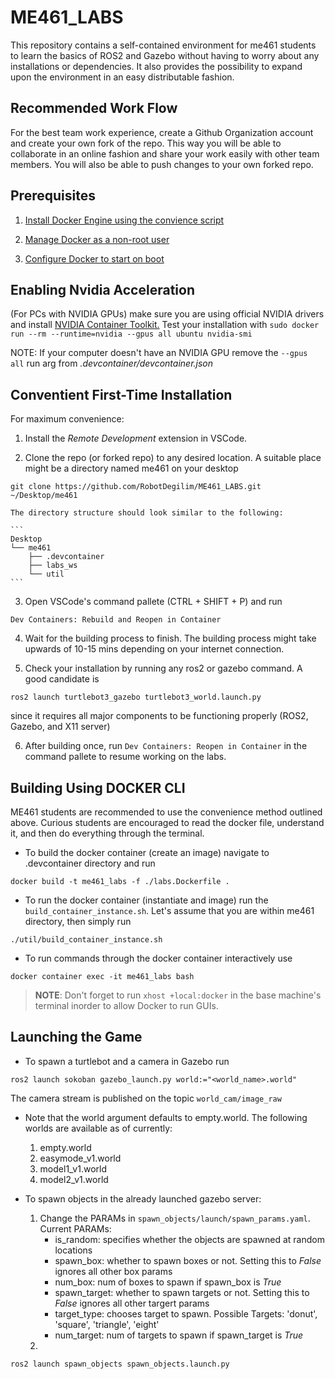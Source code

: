 # ME461_LABS

This repository contains a self-contained environment for me461 students to learn the basics of ROS2 and Gazebo without having to worry about any installations or dependencies. It also provides the possibility to expand upon the environment in an easy distributable fashion.

## Recommended Work Flow

For the best team work experience, create a Github Organization account and create your own fork of the repo. This way you will be able to collaborate in an online fashion and share your work easily with other team members. You will also be able to push changes to your own forked repo. 

## Prerequisites

1. [Install Docker Engine using the convience script](https://docs.docker.com/engine/install/ubuntu/#install-using-the-convenience-script) 

2. [Manage Docker as a non-root user](https://docs.docker.com/engine/install/linux-postinstall/#manage-docker-as-a-non-root-user)

3. [Configure Docker to start on boot](https://docs.docker.com/engine/install/linux-postinstall/#configure-docker-to-start-on-boot-with-systemd)

## Enabling Nvidia Acceleration

(For PCs with NVIDIA GPUs) make sure you are using official NVIDIA drivers and install [NVIDIA Container Toolkit.](https://docs.nvidia.com/datacenter/cloud-native/container-toolkit/latest/install-guide.html) Test your installation with `sudo docker run --rm --runtime=nvidia --gpus all ubuntu nvidia-smi`

NOTE: If your computer doesn't have an NVIDIA GPU remove the ```--gpus all``` run arg from *.devcontainer/devcontainer.json*

## Conventient First-Time Installation 

For maximum convenience:
 
1. Install the _Remote Development_ extension in VSCode.

2. Clone the repo (or forked repo) to any desired location. A suitable place might be a directory named me461 on your desktop 
```  
git clone https://github.com/RobotDegilim/ME461_LABS.git ~/Desktop/me461
```  

    
    The directory structure should look similar to the following:

    ```
    Desktop
    └── me461
        ├── .devcontainer
        ├── labs_ws
        └── util
    ```

3. Open VSCode's command pallete (CTRL + SHIFT + P) and run 
```
Dev Containers: Rebuild and Reopen in Container
```

4. Wait for the building process to finish. The building process might take upwards of 10-15 mins depending on your internet connection. 

5. Check your installation by running any ros2 or gazebo command. A good candidate is 
```
ros2 launch turtlebot3_gazebo turtlebot3_world.launch.py
```
since it requires all major components to be functioning properly (ROS2, Gazebo, and X11 server)

6. After building once, run ```Dev Containers: Reopen in Container``` in the command pallete to resume working on the labs.


## Building Using DOCKER CLI

ME461 students are recommended to use the convenience method outlined above. Curious students are encouraged to read the docker file, understand it, and then do everything through the terminal.

- To build the docker container (create an image) navigate to .devcontainer directory and run 
```
docker build -t me461_labs -f ./labs.Dockerfile .
``` 

- To run the docker container (instantiate and image) run the ```build_container_instance.sh```.  Let's assume that you are within me461 directory, then simply run 
```
./util/build_container_instance.sh
```  

- To run commands through the docker container interactively use 
```
docker container exec -it me461_labs bash
```

> **NOTE**: Don't forget to run ```xhost +local:docker``` in the base machine's terminal inorder to allow Docker to run GUIs.

## Launching the Game

- To spawn a turtlebot and a camera in Gazebo run 
```
ros2 launch sokoban gazebo_launch.py world:="<world_name>.world"
``` 

The camera stream is published on the topic `world_cam/image_raw`

- Note that the world argument defaults to empty.world. The following worlds are available as of currently:
    1. empty.world
    2. easymode_v1.world
    3. model1_v1.world
    4. model2_v1.world

- To spawn objects in the already launched gazebo server: 
    1. Change the PARAMs in ```spawn_objects/launch/spawn_params.yaml```. Current PARAMs:
        - is_random: specifies whether the objects are spawned at random locations 
        - spawn_box: whether to spawn boxes or not. Setting this to *False* ignores all other box params
        - num_box: num of boxes to spawn if spawn_box is *True*
        - spawn_target: whether to spawn targets or not. Setting this to *False* ignores all other targert params
        - target_type: chooses target to spawn. Possible Targets: 'donut', 'square', 'triangle', 'eight'
        - num_target:  num of targets to spawn if spawn_target is *True*
    2. 
```
ros2 launch spawn_objects spawn_objects.launch.py
```


